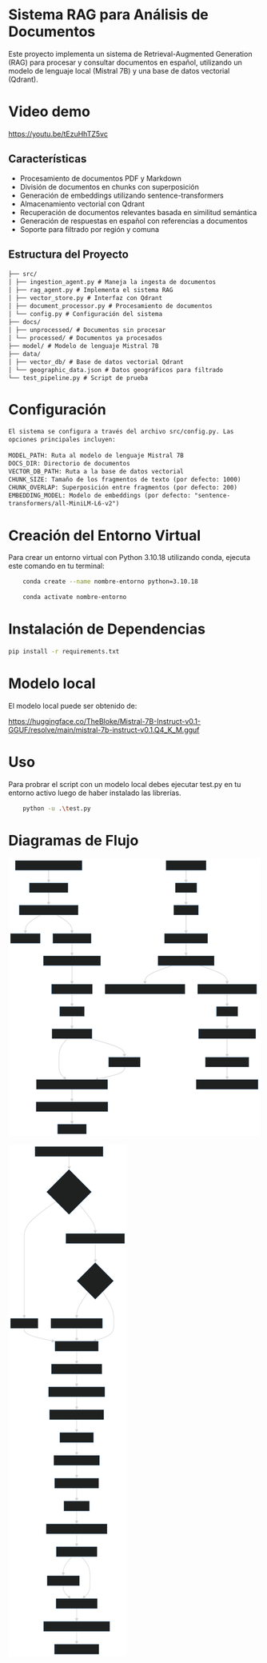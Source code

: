 # Sistema RAG para Análisis de Documentos

Este proyecto implementa un sistema de Retrieval-Augmented Generation (RAG) para procesar y consultar documentos en español, utilizando un modelo de lenguaje local (Mistral 7B) y una base de datos vectorial (Qdrant).



# Video demo
https://youtu.be/tEzuHhTZ5vc

## Características

- Procesamiento de documentos PDF y Markdown
- División de documentos en chunks con superposición
- Generación de embeddings utilizando sentence-transformers
- Almacenamiento vectorial con Qdrant
- Recuperación de documentos relevantes basada en similitud semántica
- Generación de respuestas en español con referencias a documentos
- Soporte para filtrado por región y comuna

## Estructura del Proyecto
    ├── src/
    │ ├── ingestion_agent.py # Maneja la ingesta de documentos
    │ ├── rag_agent.py # Implementa el sistema RAG
    │ ├── vector_store.py # Interfaz con Qdrant
    │ ├── document_processor.py # Procesamiento de documentos
    │ └── config.py # Configuración del sistema
    ├── docs/
    │ ├── unprocessed/ # Documentos sin procesar
    │ └── processed/ # Documentos ya procesados
    ├── model/ # Modelo de lenguaje Mistral 7B
    ├── data/
    │ ├── vector_db/ # Base de datos vectorial Qdrant
    │ └── geographic_data.json # Datos geográficos para filtrado
    └── test_pipeline.py # Script de prueba



# Configuración
    El sistema se configura a través del archivo src/config.py. Las opciones principales incluyen:

    MODEL_PATH: Ruta al modelo de lenguaje Mistral 7B
    DOCS_DIR: Directorio de documentos
    VECTOR_DB_PATH: Ruta a la base de datos vectorial
    CHUNK_SIZE: Tamaño de los fragmentos de texto (por defecto: 1000)
    CHUNK_OVERLAP: Superposición entre fragmentos (por defecto: 200)
    EMBEDDING_MODEL: Modelo de embeddings (por defecto: "sentence-transformers/all-MiniLM-L6-v2")


# Creación del Entorno Virtual
Para crear un entorno virtual con Python 3.10.18 utilizando conda, ejecuta este comando en tu terminal:

```bash 
    conda create --name nombre-entorno python=3.10.18
```

```bash 
    conda activate nombre-entorno
```


# Instalación de Dependencias
``` bash 
pip install -r requirements.txt
```



# Modelo local 

El modelo local puede ser obtenido de: 

https://huggingface.co/TheBloke/Mistral-7B-Instruct-v0.1-GGUF/resolve/main/mistral-7b-instruct-v0.1.Q4_K_M.gguf




# Uso
Para probrar el script con un modelo local debes ejecutar test.py en tu entorno activo luego de haber instalado las librerías.

```bash  
    python -u .\test.py
```

# Diagramas de Flujo


![Diagrama de Flujo del Sistema](diagram.svg)


![Diagrama de Flujo Detallado del Procesamiento de Documentos](diagram2.svg)
